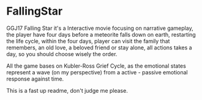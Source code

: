 # FallingStar
GGJ17
Falling Star it's a Interactive movie focusing on narrative gameplay, the player have four days before a meteorite falls down on earth, restarting the life cycle, within the four days, player can visit the family that remembers, an old love, a beloved friend or stay alone, all actions takes a day, so you should choose wisely the order.

All the game bases on Kubler-Ross Grief Cycle, as the emotional states represent a wave (on my perspective) from a active - passive emotional response against time.

This is a fast up readme, don't judge me please.
